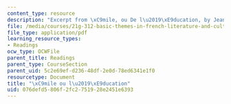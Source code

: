 ```yaml
---
content_type: resource
description: "Excerpt from \xC9mile, ou De l\u2019\xE9ducation, by Jean-Jacques Rousseau."
file: /media/courses/21g-312-basic-themes-in-french-literature-and-culture-spring-2011/076defd5806f2fc2751928e2451e6393_MIT21G_312S11_Rousseau.pdf
file_type: application/pdf
learning_resource_types:
- Readings
ocw_type: OCWFile
parent_title: Readings
parent_type: CourseSection
parent_uid: 5c2e69ef-d236-48df-2e0d-78ed6341e1f0
resourcetype: Document
title: "\xC9mile ou l\u2019\xE9ducation"
uid: 076defd5-806f-2fc2-7519-28e2451e6393
---
```

